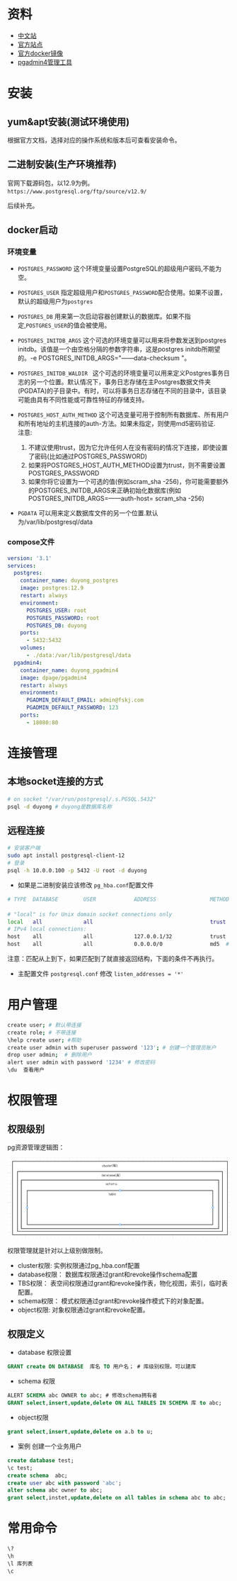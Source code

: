 # 资料

* [中文站](http://www.postgres.cn/)
* [官方站点](https://www.postgresql.org/)
* [官方docker镜像](https://hub.docker.com/_/postgres)
* [pgadmin4管理工具](https://www.pgadmin.org/)

# 安装

## yum&apt安装(测试环境使用)

根据官方文档，选择对应的操作系统和版本后可查看安装命令。

## 二进制安装(生产环境推荐)

官网下载源码包，以12.9为例。`https://www.postgresql.org/ftp/source/v12.9/`

后续补充。


## docker启动

### 环境变量

*  `POSTGRES_PASSWORD`  这个环境变量设置PostgreSQL的超级用户密码,不能为空。
*  `POSTGRES_USER` 指定超级用户和`POSTGRES_PASSWORD`配合使用。如果不设置，默认的超级用户为`postgres `
*  `POSTGRES_DB`  用来第一次启动容器创建默认的数据库。如果不指定,`POSTGRES_USER`的值会被使用。
*  `POSTGRES_INITDB_ARGS`   这个可选的环境变量可以用来将参数发送到postgres initdb。该值是一个由空格分隔的参数字符串，这是postgres initdb所期望的。-e POSTGRES_INITDB_ARGS="——data-checksum "。
*  `POSTGRES_INITDB_WALDIR ` 这个可选的环境变量可以用来定义Postgres事务日志的另一个位置。默认情况下，事务日志存储在主Postgres数据文件夹(PGDATA)的子目录中。有时，可以将事务日志存储在不同的目录中，该目录可能由具有不同性能或可靠性特征的存储支持。
*  `POSTGRES_HOST_AUTH_METHOD`  这个可选变量可用于控制所有数据库、所有用户和所有地址的主机连接的auth-方法。如果未指定，则使用md5密码验证.  
	注意: 
	1. 不建议使用trust，因为它允许任何人在没有密码的情况下连接，即使设置了密码(比如通过POSTGRES_PASSWORD)
	2. 如果将POSTGRES_HOST_AUTH_METHOD设置为trust，则不需要设置POSTGRES_PASSWORD
	3. 如果你将它设置为一个可选的值(例如scram_sha -256)，你可能需要额外的POSTGRES_INITDB_ARGS来正确初始化数据库(例如POSTGRES_INITDB_ARGS=——auth-host= scram_sha -256)

*  `PGDATA`  可以用来定义数据库文件的另一个位置.默认为/var/lib/postgresql/data

### compose文件

```yaml
version: '3.1'
services:
  postgres:
    container_name: duyong_postgres
    image: postgres:12.9
    restart: always
    environment:
      POSTGRES_USER: root
      POSTGRES_PASSWORD: root
      POSTGRES_DB: duyong
    ports:
      - 5432:5432
    volumes:
      - ./data:/var/lib/postgresql/data
  pgadmin4:
    container_name: duyong_pgadmin4
    image: dpage/pgadmin4
    restart: always
    environment:
      PGADMIN_DEFAULT_EMAIL: admin@fskj.com
      PGADMIN_DEFAULT_PASSWORD: 123
    ports:
      - 18080:80
```
# 连接管理


## 本地socket连接的方式

```bash
# on socket "/var/run/postgresql/.s.PGSQL.5432"
psql -d duyong # duyong是数据库名称
```
## 远程连接

```bash
# 安装客户端
sudo apt install postgresql-client-12
# 登录
psql -h 10.0.0.100 -p 5432 -U root -d duyong
```

* 如果是二进制安装应该修改 `pg_hba.conf`配置文件

```bash
# TYPE  DATABASE        USER            ADDRESS                 METHOD

# "local" is for Unix domain socket connections only
local   all             all                                     trust
# IPv4 local connections:
host    all             all             127.0.0.1/32            trust
host    all             all             0.0.0.0/0               md5  # 新增的
```
注意：匹配从上到下，如果匹配到了就直接返回结构，下面的条件不再执行。

* 主配置文件 `postgresql.conf` 修改 `listen_addresses = '*'`

# 用户管理

```bash
create user; # 默认带连接
create role; # 不带连接
\help create user; #帮助
create user admin with superuser password '123'; # 创建一个管理员账户
drop user admin;  # 删除用户
alert user admin with password '1234' # 修改密码
\du  查看用户
```
	
# 权限管理

## 权限级别
pg资源管理逻辑图：

![逻辑图](../img/software/pg1.png)

权限管理就是针对以上级别做限制。

* cluster权限: 实例权限通过pg_hba.conf配置
* database权限： 数据库权限通过grant和revoke操作schema配置
* TBS权限： 表空间权限通过grant和revoke操作表，物化视图，索引，临时表配置。
* schema权限： 模式权限通过grant和revoke操作模式下的对象配置。
* object权限: 对象权限通过grant和revoke配置。

## 权限定义

* database 权限设置

```sql
GRANT create ON DATABASE  库名 TO 用户名； # 库级别权限。可以建库
```
* schema 权限

```sql
ALERT SCHEMA abc OWNER to abc; # 修改schema拥有者
GRANT select,insert,update,delete ON ALL TABLES IN SCHEMA 库 to abc;
```
* object权限

```sql
grant select,insert,update,delete on a.b to u;
```

* 案例 创建一个业务用户

```sql
create database test;
\c test;
create schema  abc;
create user abc with password 'abc';
alter schema abc owner to abc;
grant select,instet,update,delete on all tables in schema abc to abc;
```

# 常用命令

```bash
\?
\h 
\l 库列表
\c 
```

